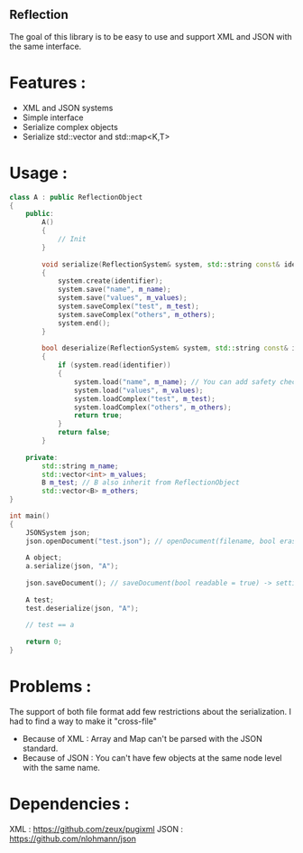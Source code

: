 ## Reflection

The goal of this library is to be easy to use and support XML and JSON with the same interface.

# Features :
- XML and JSON systems
- Simple interface
- Serialize complex objects
- Serialize std::vector<T> and std::map<K,T>

# Usage :

```c++
class A : public ReflectionObject
{
	public:
		A()
		{
			// Init
		}
		
		void serialize(ReflectionSystem& system, std::string const& identifier)
		{
			system.create(identifier);
			system.save("name", m_name);
			system.save("values", m_values);
			system.saveComplex("test", m_test);
			system.saveComplex("others", m_others);
			system.end();
		}
		
		bool deserialize(ReflectionSystem& system, std::string const& identifier)
		{
			if (system.read(identifier))
			{
				system.load("name", m_name); // You can add safety check for each functions
				system.load("values", m_values);
				system.loadComplex("test", m_test);
				system.loadComplex("others", m_others);
				return true;
			}
			return false;
		}
	
	private:
		std::string m_name;
		std::vector<int> m_values;
		B m_test; // B also inherit from ReflectionObject
		std::vector<B> m_others;
}

int main()
{
	JSONSystem json;
	json.openDocument("test.json"); // openDocument(filename, bool erase = false) -> true = new file
	
	A object;
	a.serialize(json, "A");
	
	json.saveDocument(); // saveDocument(bool readable = true) -> setting it to false can be useful for networking
	
	A test;
	test.deserialize(json, "A");
	
	// test == a
	
	return 0;
}
```

# Problems :
The support of both file format add few restrictions about the serialization. I had to find a way to make it "cross-file"
- Because of XML : Array and Map can't be parsed with the JSON standard.
- Because of JSON : You can't have few objects at the same node level with the same name.

# Dependencies :
XML : https://github.com/zeux/pugixml
JSON : https://github.com/nlohmann/json